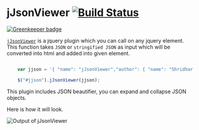 jJsonViewer [![Build Status](https://travis-ci.org/Shridhad/jjsonviewer.svg?branch=master)](https://travis-ci.org/Shridhad/jjsonviewer)
===========

[![Greenkeeper badge](https://badges.greenkeeper.io/Shridhad/jjsonviewer.svg)](https://greenkeeper.io/)

[`jJsonViewer`](http://shridhad.github.io/blog/2014/02/15/jjsonviewer-jquery-plugin/) is a jquery plugin which you can call on any jquery element. This function takes `JSON` or `stringified JSON` as input which will be converted into html and added into given element.

```javascript

	var jjson = '{ "name": "jJsonViewer","author": { "name": "Shridhar Deshmukh", "email": "shridhar.deshmukh3@gmail.com", "contact": [{"location": "office", "number": 123456}, {"location": "home", "number": 987654}] } }';

	$("#jjson").jJsonViewer(jjson);

```

This plugin includes JSON beautifier, you can expand and collapse JSON objects. 

Here is how it will look.

![Output of jJsonViewer](https://raw.github.com/Shridhad/jjsonviewer/master/images/example.png "Output of jJsonViewer")
